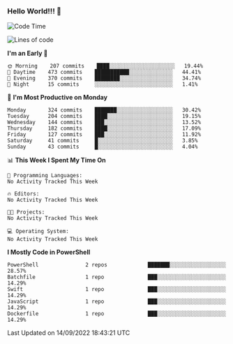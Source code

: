 ### Hello World!!! 👋

<!--
**kekotek/kekotek** is a ✨ _special_ ✨ repository because its `README.md` (this file) appears on your GitHub profile.

Here are some ideas to get you started:

- 🔭 I’m currently working on ...
- 🌱 I’m currently learning ...
- 👯 I’m looking to collaborate on ...
- 🤔 I’m looking for help with ...
- 💬 Ask me about ...
- 📫 How to reach me: ...
- 😄 Pronouns: ...
- ⚡ Fun fact: ...
-->

<!--START_SECTION:waka-->
![Code Time](http://img.shields.io/badge/Code%20Time-361%20hrs%2013%20mins-blue)

![Lines of code](https://img.shields.io/badge/From%20Hello%20World%20I%27ve%20Written-19%20Thousand%20lines%20of%20code-blue)

**I'm an Early 🐤** 

```text
🌞 Morning    207 commits    ████░░░░░░░░░░░░░░░░░░░░░   19.44% 
🌆 Daytime    473 commits    ███████████░░░░░░░░░░░░░░   44.41% 
🌃 Evening    370 commits    ████████░░░░░░░░░░░░░░░░░   34.74% 
🌙 Night      15 commits     ░░░░░░░░░░░░░░░░░░░░░░░░░   1.41%

```
📅 **I'm Most Productive on Monday** 

```text
Monday       324 commits    ███████░░░░░░░░░░░░░░░░░░   30.42% 
Tuesday      204 commits    ████░░░░░░░░░░░░░░░░░░░░░   19.15% 
Wednesday    144 commits    ███░░░░░░░░░░░░░░░░░░░░░░   13.52% 
Thursday     182 commits    ████░░░░░░░░░░░░░░░░░░░░░   17.09% 
Friday       127 commits    ███░░░░░░░░░░░░░░░░░░░░░░   11.92% 
Saturday     41 commits     █░░░░░░░░░░░░░░░░░░░░░░░░   3.85% 
Sunday       43 commits     █░░░░░░░░░░░░░░░░░░░░░░░░   4.04%

```


📊 **This Week I Spent My Time On** 

```text
💬 Programming Languages: 
No Activity Tracked This Week

🔥 Editors: 
No Activity Tracked This Week

🐱‍💻 Projects: 
No Activity Tracked This Week

💻 Operating System: 
No Activity Tracked This Week

```

**I Mostly Code in PowerShell** 

```text
PowerShell               2 repos             ███████░░░░░░░░░░░░░░░░░░   28.57% 
Batchfile                1 repo              ███░░░░░░░░░░░░░░░░░░░░░░   14.29% 
Swift                    1 repo              ███░░░░░░░░░░░░░░░░░░░░░░   14.29% 
JavaScript               1 repo              ███░░░░░░░░░░░░░░░░░░░░░░   14.29% 
Dockerfile               1 repo              ███░░░░░░░░░░░░░░░░░░░░░░   14.29%

```



 Last Updated on 14/09/2022 18:43:21 UTC
<!--END_SECTION:waka-->
